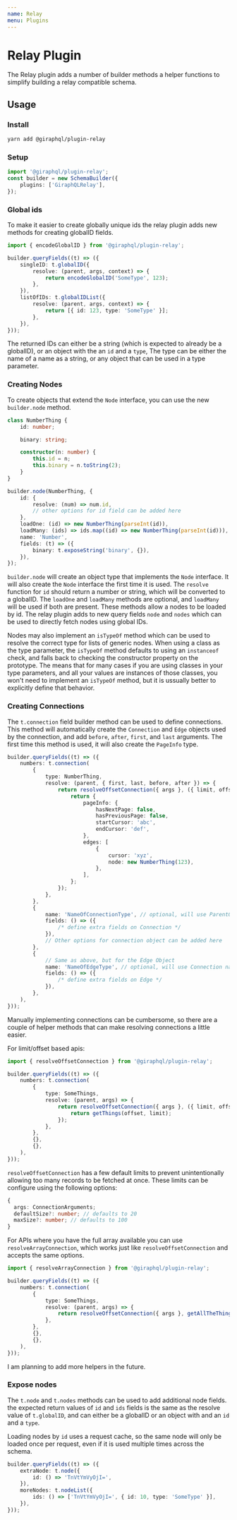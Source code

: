 ```yaml
---
name: Relay
menu: Plugins
---
```


# Relay Plugin

The Relay plugin adds a number of builder methods a helper functions to simplify building a relay
compatible schema.

## Usage

### Install

```bash
yarn add @giraphql/plugin-relay
```

### Setup

```typescript
import '@giraphql/plugin-relay';
const builder = new SchemaBuilder({
    plugins: ['GiraphQLRelay'],
});
```

### Global ids

To make it easier to create globally unique ids the relay plugin adds new methods for creating
globalID fields.

```typescript
import { encodeGlobalID } from '@giraphql/plugin-relay';

builder.queryFields((t) => ({
    singleID: t.globalID({
        resolve: (parent, args, context) => {
            return encodeGlobalID('SomeType', 123);
        },
    }),
    listOfIDs: t.globalIDList({
        resolve: (parent, args, context) => {
            return [{ id: 123, type: 'SomeType' }];
        },
    }),
}));
```

The returned IDs can either be a string \(which is expected to already be a globalID\), or an object
with the an `id` and a `type`, The type can be either the name of a name as a string, or any object
that can be used in a type parameter.

### Creating Nodes

To create objects that extend the `Node` interface, you can use the new `builder.node` method.

```typescript
class NumberThing {
    id: number;

    binary: string;

    constructor(n: number) {
        this.id = n;
        this.binary = n.toString(2);
    }
}

builder.node(NumberThing, {
    id: {
        resolve: (num) => num.id,
        // other options for id field can be added here
    },
    loadOne: (id) => new NumberThing(parseInt(id)),
    loadMany: (ids) => ids.map((id) => new NumberThing(parseInt(id))),
    name: 'Number',
    fields: (t) => ({
        binary: t.exposeString('binary', {}),
    }),
});
```

`builder.node` will create an object type that implements the `Node` interface. It will also create
the `Node` interface the first time it is used. The `resolve` function for `id` should return a
number or string, which will be converted to a globalID. The `loadOne` and `loadMany` methods are
optional, and `loadMany` will be used if both are present. These methods allow a nodes to be loaded
by id. The relay plugin adds to new query fields `node` and `nodes` which can be used to directly
fetch nodes using global IDs.

Nodes may also implement an `isTypeOf` method which can be used to resolve the correct type for
lists of generic nodes. When using a class as the type parameter, the `isTypeOf` method defaults to
using an `instanceof` check, and falls back to checking the constructor property on the prototype.
The means that for many cases if you are using classes in your type parameters, and all your values
are instances of those classes, you won't need to implement an `isTypeOf` method, but it is ussually
better to explicitly define that behavior.

### Creating Connections

The `t.connection` field builder method can be used to define connections. This method will
automatically create the `Connection` and `Edge` objects used by the connection, and add `before`,
`after`, `first`, and `last` arguments. The first time this method is used, it will also create the
`PageInfo` type.

```typescript
builder.queryFields((t) => ({
    numbers: t.connection(
        {
            type: NumberThing,
            resolve: (parent, { first, last, before, after }) => {
                return resolveOffsetConnection({ args }, ({ limit, offset }) => {
                    return {
                        pageInfo: {
                            hasNextPage: false,
                            hasPreviousPage: false,
                            startCursor: 'abc',
                            endCursor: 'def',
                        },
                        edges: [
                            {
                                cursor: 'xyz',
                                node: new NumberThing(123),
                            },
                        ],
                    };
                });
            },
        },
        {
            name: 'NameOfConnectionType', // optional, will use ParentObject + capitalize(FieldName) + "Connection" as the default
            fields: () => ({
                /* define extra fields on Connection */
            }),
            // Other options for connection object can be added here
        },
        {
            // Same as above, but for the Edge Object
            name: 'NameOfEdgeType', // optional, will use Connection name + "Edge" as the default
            fields: () => ({
                /* define extra fields on Edge */
            }),
        },
    ),
}));
```

Manually implementing connections can be cumbersome, so there are a couple of helper methods that
can make resolving connections a little easier.

For limit/offset based apis:

```typescript
import { resolveOffsetConnection } from '@giraphql/plugin-relay';

builder.queryFields((t) => ({
    numbers: t.connection(
        {
            type: SomeThings,
            resolve: (parent, args) => {
                return resolveOffsetConnection({ args }, ({ limit, offset }) => {
                    return getThings(offset, limit);
                });
            },
        },
        {},
        {},
    ),
}));
```

`resolveOffsetConnection` has a few default limits to prevent unintentionally allowing too many
records to be fetched at once. These limits can be configure using the following options:

```typescript
{
  args: ConnectionArguments;
  defaultSize?: number; // defaults to 20
  maxSize?: number; // defaults to 100
}
```

For APIs where you have the full array available you can use `resolveArrayConnection`, which works
just like `resolveOffsetConnection` and accepts the same options.

```typescript
import { resolveArrayConnection } from '@giraphql/plugin-relay';

builder.queryFields((t) => ({
    numbers: t.connection(
        {
            type: SomeThings,
            resolve: (parent, args) => {
                return resolveOffsetConnection({ args }, getAllTheThingsAsArray());
            },
        },
        {},
        {},
    ),
}));
```

I am planning to add more helpers in the future.

### Expose nodes

The `t.node` and `t.nodes` methods can be used to add additional node fields. the expected return
values of `id` and `ids` fields is the same as the resolve value of `t.globalID`, and can either be
a globalID or an object with and an `id` and a `type`.

Loading nodes by `id` uses a request cache, so the same node will only be loaded once per request,
even if it is used multiple times across the schema.

```typescript
builder.queryFields((t) => ({
    extraNode: t.node({
        id: () => 'TnVtYmVyOjI=',
    }),
    moreNodes: t.nodeList({
        ids: () => ['TnVtYmVyOjI=', { id: 10, type: 'SomeType' }],
    }),
}));
```
